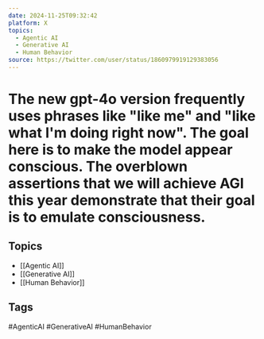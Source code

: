 ```yaml
---
date: 2024-11-25T09:32:42
platform: X
topics:
  - Agentic AI
  - Generative AI
  - Human Behavior
source: https://twitter.com/user/status/1860979919129383056
---
```

# The new gpt-4o version frequently uses phrases like "like me" and "like what I'm doing right now". The goal here is to make the model appear conscious. The overblown assertions that we will achieve AGI this year demonstrate that their goal is to emulate consciousness.

## Topics
- [[Agentic AI]]
- [[Generative AI]]
- [[Human Behavior]]

## Tags
#AgenticAI #GenerativeAI #HumanBehavior